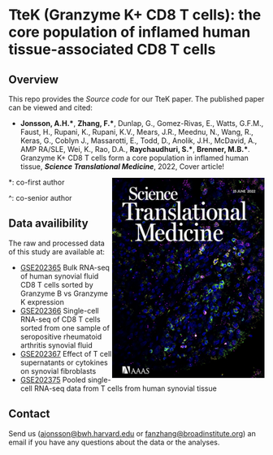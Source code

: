 # TteK (Granzyme K+ CD8 T cells): the core population of inflamed human tissue-associated CD8 T cells 


## Overview
This repo provides the *Source code* for our TteK paper. The published paper can be viewed and cited:

- **Jonsson, A.H.\***, **Zhang, F.\***, Dunlap, G., Gomez-Rivas, E., Watts, G.F.M., Faust, H., Rupani, K., Rupani, K.V., Mears, J.R., Meednu, N., Wang, R., Keras, G., Coblyn J., Massarotti, E., Todd, D., Anolik, J.H., McDavid, A., AMP RA/SLE, Wei, K., Rao, D.A., **Raychaudhuri, S.\***, **Brenner, M.B.\***. Granzyme K+ CD8 T cells form a core population in inflamed human tissue, ***Science Translational Medicine***, 2022, Cover article!


<img src="https://github.com/fanzhanglab/TteK/blob/main/science_translational_medicine_cover_article.png" width="300" align="right">


*: co-first author

^: co-senior author

## Data availibility
  The raw and processed data of this study are available at: 
  
- [GSE202365](https://www.ncbi.nlm.nih.gov/geo/query/acc.cgi?acc=GSE202365)	Bulk RNA-seq of human synovial fluid CD8 T cells sorted by Granzyme B vs Granzyme K expression
- [GSE202366](https://www.ncbi.nlm.nih.gov/geo/query/acc.cgi?acc=GSE202366)	Single-cell RNA-seq of CD8 T cells sorted from one sample of seropositive rheumatoid arthritis synovial fluid
- [GSE202367](https://www.ncbi.nlm.nih.gov/geo/query/acc.cgi?acc=GSE202367)	Effect of T cell supernatants or cytokines on synovial fibroblasts
- [GSE202375](https://www.ncbi.nlm.nih.gov/geo/query/acc.cgi?acc=GSE202375)	Pooled single-cell RNA-seq data from T cells from human synovial tissue


## Contact
Send us (ajonsson@bwh.harvard.edu or fanzhang@broadinstitute.org) an email if you have any questions about the data or the analyses.
